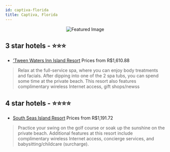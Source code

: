 ```yaml
---
id: captiva-florida
title: Captiva, Florida
---
```


<center><img src="https://i.travelapi.com/hotels/1000000/50000/40800/40732/7aa67936_z.jpg" alt="Featured Image" /></center>


##  3 star hotels - ⭐️⭐️⭐️

-    ['Tween Waters Inn Island Resort](https://us.hurb.com/hotels/captiva/tween-waters-inn-island-resort-JNP-JP109543?cmp=18055) Prices from R$1,610.88
   > Relax at the full-service spa, where you can enjoy body treatments and facials. After dipping into one of the 2 spa tubs, you can spend some time at the private beach. This resort also features complimentary wireless Internet access, gift shops/newss

##  4 star hotels - ⭐️⭐️⭐️⭐️

-    [South Seas Island Resort](https://us.hurb.com/hotels/captiva/south-seas-island-resort-JNP-JP021402?cmp=18055) Prices from R$1,191.72
   > Practice your swing on the golf course or soak up the sunshine on the private beach. Additional features at this resort include complimentary wireless Internet access, concierge services, and babysitting/childcare (surcharge).
